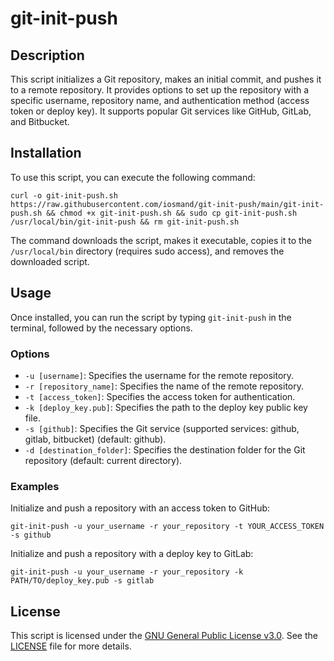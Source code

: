 # git-init-push

## Description

This script initializes a Git repository, makes an initial commit, and pushes it to a remote repository. It provides options to set up the repository with a specific username, repository name, and authentication method (access token or deploy key). It supports popular Git services like GitHub, GitLab, and Bitbucket.

## Installation

To use this script, you can execute the following command:

    curl -o git-init-push.sh https://raw.githubusercontent.com/iosmand/git-init-push/main/git-init-push.sh && chmod +x git-init-push.sh && sudo cp git-init-push.sh /usr/local/bin/git-init-push && rm git-init-push.sh

The command downloads the script, makes it executable, copies it to the `/usr/local/bin` directory (requires sudo access), and removes the downloaded script.

## Usage

Once installed, you can run the script by typing `git-init-push` in the terminal, followed by the necessary options.

### Options

- `-u [username]`: Specifies the username for the remote repository.
- `-r [repository_name]`: Specifies the name of the remote repository.
- `-t [access_token]`: Specifies the access token for authentication.
- `-k [deploy_key.pub]`: Specifies the path to the deploy key public key file.
- `-s [github]`: Specifies the Git service (supported services: github, gitlab, bitbucket) (default: github).
- `-d [destination_folder]`: Specifies the destination folder for the Git repository (default: current directory).

### Examples

Initialize and push a repository with an access token to GitHub:

    git-init-push -u your_username -r your_repository -t YOUR_ACCESS_TOKEN -s github

Initialize and push a repository with a deploy key to GitLab:

    git-init-push -u your_username -r your_repository -k PATH/TO/deploy_key.pub -s gitlab

## License

This script is licensed under the [GNU General Public License v3.0](https://www.gnu.org/licenses/gpl-3.0.en.html). See the [LICENSE](LICENSE) file for more details.
